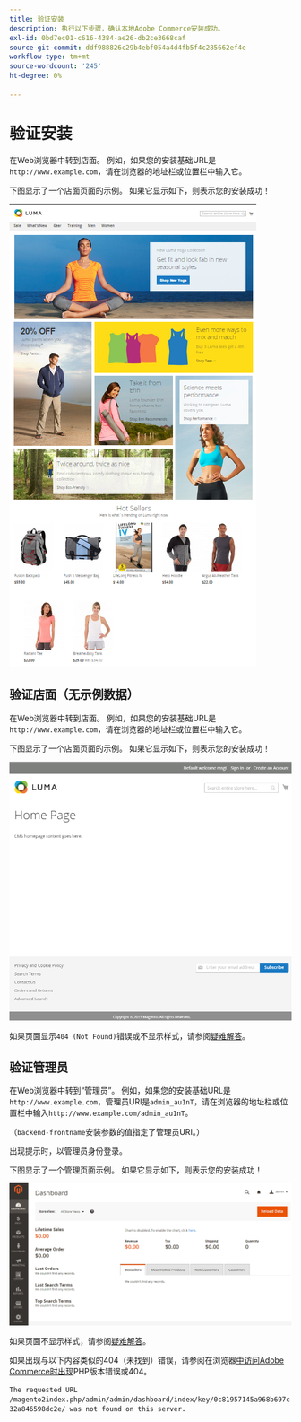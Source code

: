 ```yaml
---
title: 验证安装
description: 执行以下步骤，确认本地Adobe Commerce安装成功。
exl-id: 0bd7ec01-c616-4384-ae26-db2ce3668caf
source-git-commit: ddf988826c29b4ebf054a4d4fb5f4c285662ef4e
workflow-type: tm+mt
source-wordcount: '245'
ht-degree: 0%

---
```


# 验证安装

在Web浏览器中转到店面。 例如，如果您的安装基础URL是`http://www.example.com`，请在浏览器的地址栏或位置栏中输入它。

下图显示了一个店面页面的示例。 如果它显示如下，则表示您的安装成功！

![具有Luma主题的店面](../../assets/installation/install-success_store-luma.png)

## 验证店面（无示例数据）

在Web浏览器中转到店面。 例如，如果您的安装基础URL是`http://www.example.com`，请在浏览器的地址栏或位置栏中输入它。

下图显示了一个店面页面的示例。 如果它显示如下，则表示您的安装成功！

![验证安装成功的店面](../../assets/installation/install-success_store.png)

如果页面显示`404 (Not Found)`错误或不显示样式，请参阅[疑难解答](https://support.magento.com/hc/en-us/articles/360032994352)。

## 验证管理员

在Web浏览器中转到“管理员”。 例如，如果您的安装基础URL是`http://www.example.com`，管理员URI是`admin_au1nT`，请在浏览器的地址栏或位置栏中输入`http://www.example.com/admin_au1nT`。

（`backend-frontname`安装参数的值指定了管理员URI。）

出现提示时，以管理员身份登录。

下图显示了一个管理页面示例。 如果它显示如下，则表示您的安装成功！

![验证安装是否成功的管理员](../../assets/installation/install_success_admin.png)

如果页面不显示样式，请参阅[疑难解答](https://support.magento.com/hc/en-us/articles/360032994352)。

如果出现与以下内容类似的404（未找到）错误，请参阅在浏览器[中访问Adobe Commerce时出现](https://support.magento.com/hc/en-us/articles/360033117152)PHP版本错误或404。

`The requested URL /magento2index.php/admin/admin/dashboard/index/key/0c81957145a968b697c32a846598dc2e/ was not found on this server.`

